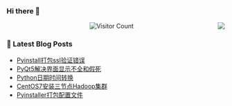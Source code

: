 ### Hi there 👋

<!--
**Onehr7/Onehr7** is a ✨ _special_ ✨ repository because its `README.md` (this file) appears on your GitHub profile.

Here are some ideas to get you started:

- 🔭 I’m currently working on ...
- 🌱 I’m currently learning ...
- 👯 I’m looking to collaborate on ...
- 🤔 I’m looking for help with ...
- 💬 Ask me about ...
- 📫 How to reach me: ...
- 😄 Pronouns: ...
- ⚡ Fun fact: ...
-->

<img align="right" src="https://github-readme-stats.vercel.app/api?username=Onehr7">

<p align="center"> 
  <img src="https://profile-counter.glitch.me/Onehr7/count.svg" alt="Visitor Count" />
</p>


### 📝 Latest Blog Posts
<!-- BLOG-POST-LIST:START -->
- [Pyinstall打包ssl验证错误](https://onehr7.github.io/2021/05/28/Pyinstall%E6%89%93%E5%8C%85ssl%E9%AA%8C%E8%AF%81%E9%94%99%E8%AF%AF/)
- [PyQt5解决界面显示不全和假死](https://onehr7.github.io/2021/05/24/PyQt5%E9%98%B2%E6%AD%A2%E7%95%8C%E9%9D%A2%E6%98%BE%E7%A4%BA%E4%B8%8D%E5%85%A8%E5%92%8C%E5%81%87%E6%AD%BB/)
- [Python日期时间转换](https://onehr7.github.io/2021/05/14/Python%E6%97%B6%E9%97%B4%E4%B8%8E%E6%97%B6%E9%97%B4%E6%88%B3%E4%BA%92%E8%BD%AC/)
- [CentOS7安装三节点Hadoop集群](https://onehr7.github.io/2021/03/22/CentOS7%E5%AE%89%E8%A3%85%E4%B8%89%E8%8A%82%E7%82%B9Hadoop%E9%9B%86%E7%BE%A4/)
- [Pyinstaller打包配置文件](https://onehr7.github.io/2021/03/05/Pyinstaller%20%E6%89%93%E5%8C%85%E9%85%8D%E7%BD%AE%E6%96%87%E4%BB%B6%E5%A4%B9/)
<!-- BLOG-POST-LIST:END -->
